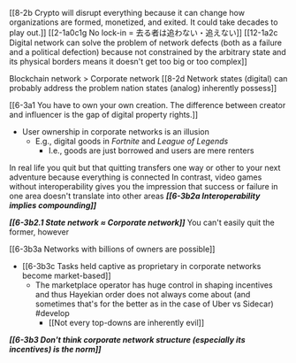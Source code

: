 [[8-2b Crypto will disrupt everything because it can change how organizations are formed, monetized, and exited. It could take decades to play out.]]
	[[2-1a0c1g No lock-in = 去る者は追わない・追えない]]
		[[12-1a2c Digital network can solve the problem of network defects (both as a failure and a political defection) because not constrained by the arbitrary state and its physical borders means it doesn't get too big or too complex]]

Blockchain network > Corporate network
	[[8-2d Network states (digital) can probably address the problem nation states (analog) inherently possess]]

[[6-3a1 You have to own your own creation. The difference between creator and influencer is the gap of digital property rights.]]
- User ownership in corporate networks is an illusion
	- E.g., digital goods in *Fortnite* and *League of Legends*
		- I.e., goods are just borrowed and users are mere renters

In real life you quit but that quitting transfers one way or other to your next adventure because everything is connected 
	In contrast, video games without interoperability gives you the impression that success or failure in one area doesn't translate into other areas
		***[[6-3b2a Interoperability implies compounding]]***

***[[6-3b2.1 State network ≈ Corporate network]]***
	You can't easily quit the former, however

[[6-3b3a Networks with billions of owners are possible]]
- [[6-3b3c Tasks held captive as proprietary in corporate networks become market-based]]
	- The marketplace operator has huge control in shaping incentives and thus Hayekian order does not always come about (and sometimes that's for the better as in the case of Uber vs Sidecar) #develop 
		- [[Not every top-downs are inherently evil]]

***[[6-3b3 Don't think corporate network structure (especially its incentives) is the norm]]***

